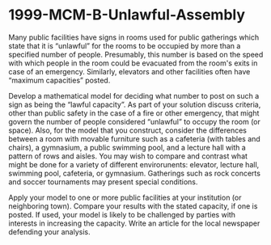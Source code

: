 # 1999-MCM-B-Unlawful-Assembly


Many public facilities have signs in rooms used for public gatherings which state that it is “unlawful” for the rooms to be occupied by more than a specified number of people. Presumably, this number is based on the speed with which people in the room could be evacuated from the room's exits in case of an emergency. Similarly, elevators and other facilities often have “maximum capacities” posted.

Develop a mathematical model for deciding what number to post on such a sign as being the “lawful capacity”. As part of your solution discuss criteria, other than public safety in the case of a fire or other emergency, that might govern the number of people considered “unlawful” to occupy the room (or space). Also, for the model that you construct, consider the differences between a room with movable furniture such as a cafeteria (with tables and chairs), a gymnasium, a public swimming pool, and a lecture hall with a pattern of rows and aisles. You may wish to compare and contrast what might be done for a variety of different envirorunents: elevator, lecture hall, swimming pool, cafeteria, or gymnasium. Gatherings such as rock concerts and soccer tournaments may present special conditions.

Apply your model to one or more public facilities at your institution (or neighboring town). Compare your results with the stated capacity, if one is posted. If used, your model is likely to be challenged by parties with interests in increasing the capacity. Write an article for the local newspaper defending your analysis.

